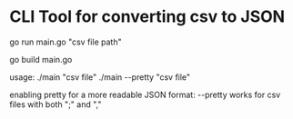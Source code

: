 # CLI Tool for converting csv to JSON

go run main.go "csv file path"

go build main.go

usage:
 ./main "csv file"
./main --pretty "csv file"

enabling pretty for a more readable JSON format: --pretty
works for csv files with both ";" and ","
